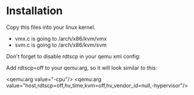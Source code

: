 # Installation

Copy this files into your linux kernel.
* vmx.c is going to /arch/x86/kvm/vmx
* svm.c is going to /arch/x86/kvm/svm

Don't forget to disable rdtscp in your qemu xml config:

Add rdtscp=off to your qemu:arg, so it will look similar to this:

<qemu:arg value="-cpu"/>
<qemu:arg value="host,rdtscp=off,hv_time,kvm=off,hv_vendor_id=null,-hypervisor"/>
